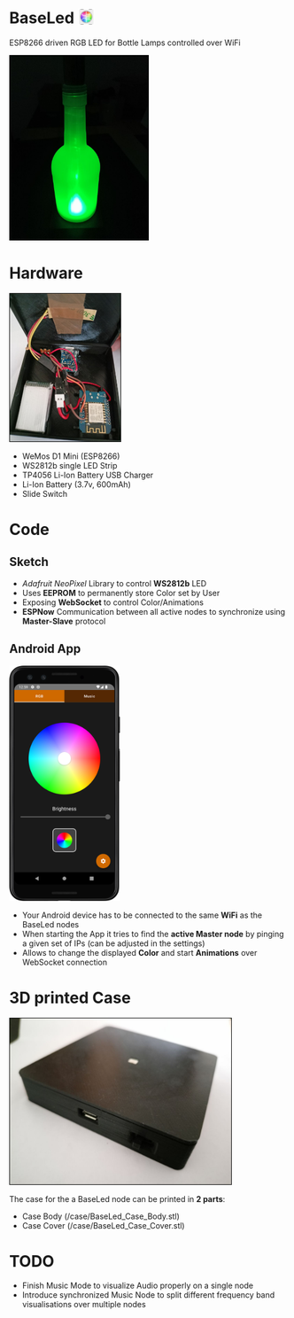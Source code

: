 # BaseLed <img style="vertical-align:text-top" src="./doc/icon.png" height="30">
ESP8266 driven RGB LED for Bottle Lamps controlled over WiFi

<img style="border: 1px solid black;" src="./doc/led.jpg" width="250">

# Hardware
<img style="border: 1px solid black;" src="./doc/hardware.jpg" width="200">

* WeMos D1 Mini (ESP8266)
* WS2812b single LED Strip
* TP4056 Li-Ion Battery USB Charger
* Li-Ion Battery (3.7v, 600mAh)
* Slide Switch

# Code
## Sketch
* _Adafruit NeoPixel_ Library to control **WS2812b** LED
* Uses **EEPROM** to permanently store Color set by User
* Exposing **WebSocket** to control Color/Animations
* **ESPNow** Communication between all active nodes to synchronize using **Master-Slave** protocol

## Android App
<img src="./doc/app.png" width="200">

* Your Android device has to be connected to the same **WiFi** as the BaseLed nodes
* When starting the App it tries to find the **active Master node** by pinging a given set of IPs (can be adjusted in the settings)
* Allows to change the displayed **Color** and start **Animations** over WebSocket connection

# 3D printed Case
<img style="border: 1px solid black;" src="./doc/case.jpg" width="400">

The case for the a BaseLed node can be printed in **2 parts**:
* Case Body (/case/BaseLed_Case_Body.stl)
* Case Cover (/case/BaseLed_Case_Cover.stl)

# TODO
* Finish Music Mode to visualize Audio properly on a single node
* Introduce synchronized Music Node to split different frequency band visualisations over multiple nodes
